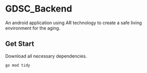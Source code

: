 # GDSC_Backend
An android application using AR technology to create a safe living environment for the aging.

## Get Start
Download all necessary dependencies.

``go mod tidy `` 